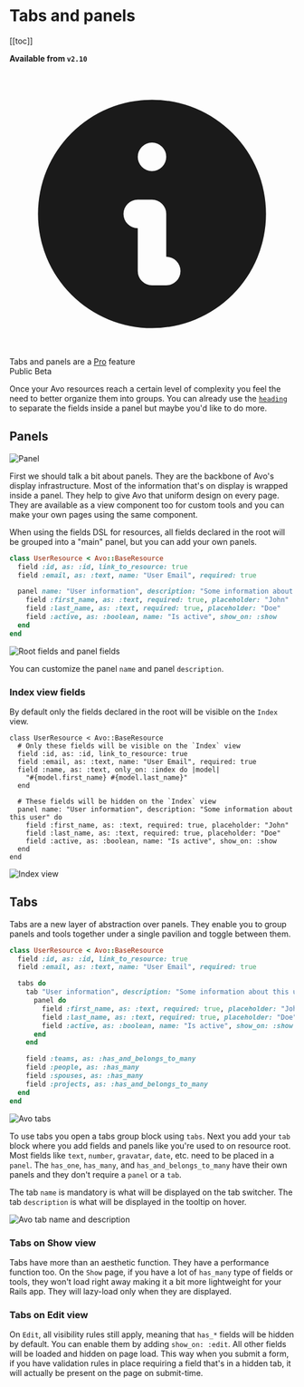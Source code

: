 # Tabs and panels

[[toc]]

**Available from `v2.10`**

<div class="rounded-md bg-blue-50 p-4">
  <div class="flex">
    <div class="flex-shrink-0">
      <svg class="h-5 w-5 text-blue-400" xmlns="http://www.w3.org/2000/svg" viewBox="0 0 20 20" fill="currentColor">
        <path fill-rule="evenodd" d="M18 10a8 8 0 11-16 0 8 8 0 0116 0zm-7-4a1 1 0 11-2 0 1 1 0 012 0zM9 9a1 1 0 000 2v3a1 1 0 001 1h1a1 1 0 100-2v-3a1 1 0 00-1-1H9z" clip-rule="evenodd" />
      </svg>
    </div>
    <div class="ml-3 flex-1 md:flex md:justify-between">
      <div class="text-sm leading-5 text-blue-700">
        Tabs and panels are a <a href="https://avohq.io/purchase/pro" target="_blank" class="underline">Pro</a> feature
      </div>
    </div>
  </div>
</div>

<div class="flex flex-grow-0 space-x-2 mt-2">
  <div class="flex flex-grow-0 rounded-md border border-blue-500 py-1 px-4" title="This feature is in public beta">
    Public Beta
  </div>
</div>

Once your Avo resources reach a certain level of complexity you feel the need to better organize them into groups. You can already use the [`heading`](fields.html#heading) to separate the fields inside a panel but maybe you'd like to do more.

## Panels

<img :src="$withBase('/assets/img/tabs-and-panels/panel.png')" alt="Panel" class="border mb-4" />

First we should talk a bit about panels. They are the backbone of Avo's display infrastructure. Most of the information that's on display is wrapped inside a panel. They help to give Avo that uniform design on every page. They are available as a view component too for custom tools and you can make your own pages using the same component.

When using the fields DSL for resources, all fields declared in the root will be grouped into a "main" panel, but you can add your own panels.

```ruby
class UserResource < Avo::BaseResource
  field :id, as: :id, link_to_resource: true
  field :email, as: :text, name: "User Email", required: true

  panel name: "User information", description: "Some information about this user" do
    field :first_name, as: :text, required: true, placeholder: "John"
    field :last_name, as: :text, required: true, placeholder: "Doe"
    field :active, as: :boolean, name: "Is active", show_on: :show
  end
end
```
<img :src="$withBase('/assets/img/tabs-and-panels/root-and-panel.png')" alt="Root fields and panel fields" class="border mb-4" />

You can customize the panel `name` and panel `description`.

### Index view fields

By default only the fields declared in the root will be visible on the `Index` view.

```ruby{3-7}
class UserResource < Avo::BaseResource
  # Only these fields will be visible on the `Index` view
  field :id, as: :id, link_to_resource: true
  field :email, as: :text, name: "User Email", required: true
  field :name, as: :text, only_on: :index do |model|
    "#{model.first_name} #{model.last_name}"
  end

  # These fields will be hidden on the `Index` view
  panel name: "User information", description: "Some information about this user" do
    field :first_name, as: :text, required: true, placeholder: "John"
    field :last_name, as: :text, required: true, placeholder: "Doe"
    field :active, as: :boolean, name: "Is active", show_on: :show
  end
end
```

<img :src="$withBase('/assets/img/tabs-and-panels/index-view.png')" alt="Index view" class="border mb-4" />

## Tabs

Tabs are a new layer of abstraction over panels. They enable you to group panels and tools together under a single pavilion and toggle between them.

```ruby
class UserResource < Avo::BaseResource
  field :id, as: :id, link_to_resource: true
  field :email, as: :text, name: "User Email", required: true

  tabs do
    tab "User information", description: "Some information about this user" do
      panel do
        field :first_name, as: :text, required: true, placeholder: "John"
        field :last_name, as: :text, required: true, placeholder: "Doe"
        field :active, as: :boolean, name: "Is active", show_on: :show
      end
    end

    field :teams, as: :has_and_belongs_to_many
    field :people, as: :has_many
    field :spouses, as: :has_many
    field :projects, as: :has_and_belongs_to_many
  end
end
```

<img :src="$withBase('/assets/img/tabs-and-panels/tabs.png')" alt="Avo tabs" class="border mb-4" />

To use tabs you open a tabs group block using `tabs`. Next you add your `tab` block where you add fields and panels like you're used to on resource root. Most fields like `text`, `number`, `gravatar`, `date`, etc. need to be placed in a `panel`. The `has_one`, `has_many`, and `has_and_belongs_to_many` have their own panels and they don't require a `panel` or a `tab`.

The tab `name` is mandatory is what will be displayed on the tab switcher. The tab `description` is what will be displayed in the tooltip on hover.

<img :src="$withBase('/assets/img/tabs-and-panels/tab-name-description.png')" alt="Avo tab name and description" class="border mb-4" />

### Tabs on Show view

Tabs have more than an aesthetic function. They have a performance function too. On the `Show` page, if you have a lot of `has_many` type of fields or tools, they won't load right away making it a bit more lightweight for your Rails app. They will lazy-load only when they are displayed.

### Tabs on Edit view

On `Edit`, all visibility rules still apply, meaning that `has_*` fields will be hidden by default. You can enable them by adding `show_on: :edit`. All other fields will be loaded and hidden on page load. This way when you submit a form, if you have validation rules in place requiring a field that's in a hidden tab, it will actually be present on the page on submit-time.

<!-- The panel has a few parts available -->


<!-- <img :src="$withBase('/assets/img/tabs-and-panels/panel-top.png')" alt="Avo Panels" class="border mb-4" /> -->
<!-- <img :src="$withBase('/assets/img/tabs-and-panels/panel-bottom.png')" alt="Avo Panels" class="border mb-4" /> -->


